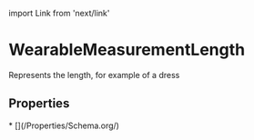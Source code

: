 import Link from 'next/link'

# WearableMeasurementLength

Represents the length, for example of a dress

## Properties

<Grid>
* [](/Properties/Schema.org/)

</Grid>

